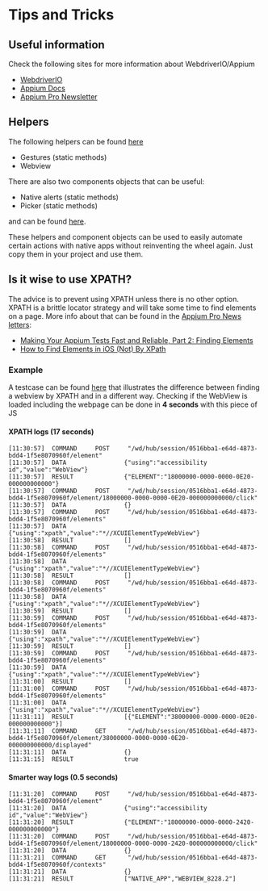 # Tips and Tricks

## Useful information

Check the following sites for more information about WebdriverIO/Appium

- [WebdriverIO](http://webdriver.io)
- [Appium Docs](http://appium.io/docs/en/about-appium/intro/)
- [Appium Pro Newsletter](http://appiumpro.com)

## Helpers

The following helpers can be found [here](../tests/helpers/)

- Gestures (static methods)
- Webview

There are also two components objects that can be useful:

- Native alerts (static methods)
- Picker (static methods)

and can be found [here](./tests/screenobjects/components/).

These helpers and component objects can be used to easily automate certain actions with native apps without reinventing the wheel again.
Just copy them in your project and use them.

## Is it wise to use XPATH?

The advice is to prevent using XPATH unless there is no other option. XPATH is a brittle locator strategy and will take some time to find
elements on a page.
More info about that can be found in the [Appium Pro News letters](https://appiumpro.com):

- [Making Your Appium Tests Fast and Reliable, Part 2: Finding Elements](https://appiumpro.com/editions/20)
- [How to Find Elements in iOS (Not) By XPath](https://appiumpro.com/editions/8)

### Example

A testcase can be found [here](../tests/specs/app.webview.xpath.spec.ts) that illustrates the difference between finding a webview by XPATH
and in a different way.
Checking if the WebView is loaded including the webpage can be done in **4 seconds** with this piece of JS

#### XPATH logs (17 seconds)

```log
[11:30:57]  COMMAND     POST     "/wd/hub/session/0516bba1-e64d-4873-bdd4-1f5e8070960f/element"
[11:30:57]  DATA                {"using":"accessibility id","value":"WebView"}
[11:30:57]  RESULT              {"ELEMENT":"18000000-0000-0000-0E20-000000000000"}
[11:30:57]  COMMAND     POST     "/wd/hub/session/0516bba1-e64d-4873-bdd4-1f5e8070960f/element/18000000-0000-0000-0E20-000000000000/click"
[11:30:57]  DATA                {}
[11:30:57]  COMMAND     POST     "/wd/hub/session/0516bba1-e64d-4873-bdd4-1f5e8070960f/elements"
[11:30:57]  DATA                {"using":"xpath","value":"*//XCUIElementTypeWebView"}
[11:30:58]  RESULT              []
[11:30:58]  COMMAND     POST     "/wd/hub/session/0516bba1-e64d-4873-bdd4-1f5e8070960f/elements"
[11:30:58]  DATA                {"using":"xpath","value":"*//XCUIElementTypeWebView"}
[11:30:58]  RESULT              []
[11:30:58]  COMMAND     POST     "/wd/hub/session/0516bba1-e64d-4873-bdd4-1f5e8070960f/elements"
[11:30:58]  DATA                {"using":"xpath","value":"*//XCUIElementTypeWebView"}
[11:30:59]  RESULT              []
[11:30:59]  COMMAND     POST     "/wd/hub/session/0516bba1-e64d-4873-bdd4-1f5e8070960f/elements"
[11:30:59]  DATA                {"using":"xpath","value":"*//XCUIElementTypeWebView"}
[11:30:59]  RESULT              []
[11:30:59]  COMMAND     POST     "/wd/hub/session/0516bba1-e64d-4873-bdd4-1f5e8070960f/elements"
[11:30:59]  DATA                {"using":"xpath","value":"*//XCUIElementTypeWebView"}
[11:31:00]  RESULT              []
[11:31:00]  COMMAND     POST     "/wd/hub/session/0516bba1-e64d-4873-bdd4-1f5e8070960f/elements"
[11:31:00]  DATA                {"using":"xpath","value":"*//XCUIElementTypeWebView"}
[11:31:11]  RESULT              [{"ELEMENT":"38000000-0000-0000-0E20-000000000000"}]
[11:31:11]  COMMAND     GET      "/wd/hub/session/0516bba1-e64d-4873-bdd4-1f5e8070960f/element/38000000-0000-0000-0E20-000000000000/displayed"
[11:31:11]  DATA                {}
[11:31:15]  RESULT              true
```

#### Smarter way logs (0.5 seconds)

```log
[11:31:20]  COMMAND     POST     "/wd/hub/session/0516bba1-e64d-4873-bdd4-1f5e8070960f/element"
[11:31:20]  DATA                {"using":"accessibility id","value":"WebView"}
[11:31:20]  RESULT              {"ELEMENT":"18000000-0000-0000-2420-000000000000"}
[11:31:20]  COMMAND     POST     "/wd/hub/session/0516bba1-e64d-4873-bdd4-1f5e8070960f/element/18000000-0000-0000-2420-000000000000/click"
[11:31:20]  DATA                {}
[11:31:21]  COMMAND     GET      "/wd/hub/session/0516bba1-e64d-4873-bdd4-1f5e8070960f/contexts"
[11:31:21]  DATA                {}
[11:31:21]  RESULT              ["NATIVE_APP","WEBVIEW_8228.2"]
```
